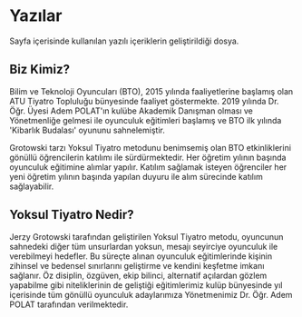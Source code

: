# Yazılar
Sayfa içerisinde kullanılan yazılı içeriklerin geliştirildiği dosya.

## Biz Kimiz?
Bilim ve Teknoloji Oyuncuları (BTO), 2015 yılında faaliyetlerine başlamış olan ATU Tiyatro Topluluğu bünyesinde faaliyet göstermekte. 2019 yılında Dr. Öğr. Üyesi Adem POLAT'ın kulübe Akademik Danışman olması ve Yönetmenliğe gelmesi ile oyunculuk eğitimleri başlamış ve BTO ilk yılında 'Kibarlık Budalası' oyununu sahnelemiştir.

Grotowski tarzı Yoksul Tiyatro metodunu benimsemiş olan BTO etkinliklerini gönüllü öğrencilerin katılımı ile sürdürmektedir. Her öğretim yılının başında oyunculuk eğitimine alımlar yapılır. Katılım sağlamak isteyen öğrenciler her yeni öğretim yılının başında yapılan duyuru ile alım sürecinde katılım sağlayabilir.

## Yoksul Tiyatro Nedir?
Jerzy Grotowski tarafından geliştirilen Yoksul Tiyatro metodu, oyuncunun sahnedeki diğer tüm unsurlardan yoksun, mesajı seyirciye oyunculuk ile verebilmeyi hedefler. Bu süreçte alınan oyunculuk eğitimlerinde kişinin zihinsel ve bedensel sınırlarını geliştirme ve kendini keşfetme imkanı sağlanır. Öz disiplin, özgüven, ekip bilinci, alternatif açılardan gözlem yapabilme gibi niteliklerinin de geliştiği eğitimlerimiz kulüp bünyesinde yıl içerisinde tüm gönüllü oyunculuk adaylarımıza Yönetmenimiz Dr. Öğr. Adem POLAT tarafından verilmektedir.
